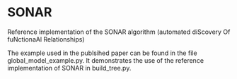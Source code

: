 # SONAR
Reference implementation of the SONAR algorithm (automated diScovery Of fuNctionaAl Relationships)

The example used in the publsihed paper can be found in the file global_model_example.py. It demonstrates the use of the reference implementation of SONAR in build_tree.py.
